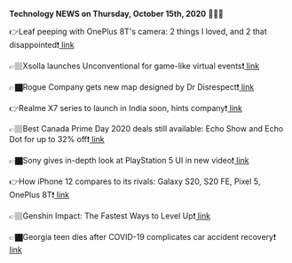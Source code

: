 <b>Technology NEWS on Thursday, October 15th, 2020</b> 📡📡📡 

👉Leaf peeping with OnePlus 8T's camera: 2 things I loved, and 2 that disappointed❗️<a href='https://techblock.club/?p=7831'> link</a>

👉🏽Xsolla launches Unconventional for game-like virtual events❗️<a href='https://techblock.club/?p=7833'> link</a>

👉🏿Rogue Company gets new map designed by Dr Disrespect❗️<a href='https://techblock.club/?p=7835'> link</a>

👉Realme X7 series to launch in India soon, hints company❗️<a href='https://techblock.club/?p=7837'> link</a>

👉🏽Best Canada Prime Day 2020 deals still available: Echo Show and Echo Dot for up to 32% off❗️<a href='https://techblock.club/?p=7839'> link</a>

👉🏿Sony gives in-depth look at PlayStation 5 UI in new video❗️<a href='https://techblock.club/?p=7841'> link</a>

👉How iPhone 12 compares to its rivals: Galaxy S20, S20 FE, Pixel 5, OnePlus 8T❗️<a href='https://techblock.club/?p=7843'> link</a>

👉🏽Genshin Impact: The Fastest Ways to Level Up❗️<a href='https://techblock.club/?p=7845'> link</a>

👉🏿Georgia teen dies after COVID-19 complicates car accident recovery❗️<a href='https://techblock.club/?p=7847'> link</a>

